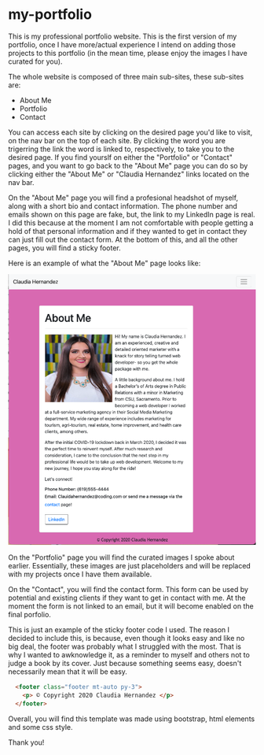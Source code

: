 # my-portfolio
This is my professional portfolio website. This is the first version of my portfolio, once I have more/actual experience I intend on adding those projects to this portfolio (in the mean time, please enjoy the images I have curated for you).

The whole website is composed of three main sub-sites, these sub-sites are: 
      <ul>
        <li>About Me</li>
        <li>Portfolio</li>
        <li>Contact</li>
      </ul>

You can access each site by clicking on the desired page you'd like to visit, on the nav bar on the top of each site. By clicking the word you are trigerring the link the word is linked to, respectively, to take you to the desired page. If you find yourslf on either the "Portfolio" or "Contact" pages, and you want to go back to the "About Me" page you can do so by clicking either the "About Me" or "Claudia Hernandez" links located on the nav bar. 

On the "About Me" page you will find a profesional headshot of myself, along with a short bio and contact information. The phone number and emails shown on this page are fake, but, the link to my LinkedIn page is real. I did this because at the moment I am not comfortable with people getting a hold of that personal information and if they wanted to get in contact they can just fill out the contact form. At the bottom of this, and all the other pages, you will find a sticky footer. 

Here is an example of what the "About Me" page looks like: 

 ![Image of About Me page](/assets/About-me-img.png)

On the "Portfolio" page you will find the curated images I spoke about earlier. Essentially, these images are just placeholders and will be replaced with my projects once I have them available.

On the "Contact", you will find the contact form. This form can be used by potential and existing clients if they want to get in contact with me. At the moment the form is not linked to an email, but it will become enabled on the final porfolio.
 
This is just an example of the sticky footer code I used. The reason I decided to include this, is because, even though it looks easy and like no big deal, the footer was probably what I struggled with the most. That is why I wanted to awknowledge it, as a reminder to myself and others not to judge a book by its cover. Just because something seems easy, doesn't necessarily mean that it will be easy. 

```html
  <footer class="footer mt-auto py-3">
    <p> © Copyright 2020 Claudia Hernandez </p>
  </footer> 
```

Overall, you will find this template was made using bootstrap, html elements and some css style. 

Thank you!